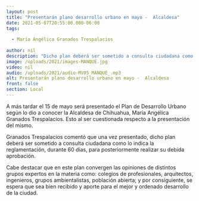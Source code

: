 ```yaml
---
layout: post
title: "Presentarán plano desarrollo urbano en mayo -  Alcaldesa"
date: 2021-05-07T20:55:00.000-06:00
tags:
  
  - María Angélica Granados Trespalacios
  
author: nil
description: "Dicho plan deberá ser sometido a consulta ciudadana como lo indica la reglamentación."
image: /uploads/2021/images-MANQUE.jpg
video: nil
audio: /uploads/2021/audio-MV05_MANQUE_.mp3
alt: Presentarán plano desarrollo urbano en mayo -  Alcaldesa
front: false
section: Local
---
```


A más tardar el 15 de mayo será presentado el Plan de Desarrollo Urbano según lo dio a conocer la Alcaldesa de Chihuahua, María Angélica Granados Trespalacios. Esto al ser cuestionada respecto a la presentación del mismo.

Granados Trespalacios comentó que una vez presentado, dicho plan deberá ser sometido a consulta ciudadana como lo indica la reglamentación, durante 60 días, para posteriormente realizar su debida aprobación.

Cabe destacar que en este plan convergen las opiniones de distintos grupos expertos en la materia como: colegios de profesionales, arquitectos, ingenieros, grupos ambientalistas, población abierta; y por consiguiente, se espera que sea bien recibido y aporte para el mejor y ordenado desarrollo de la ciudad.
